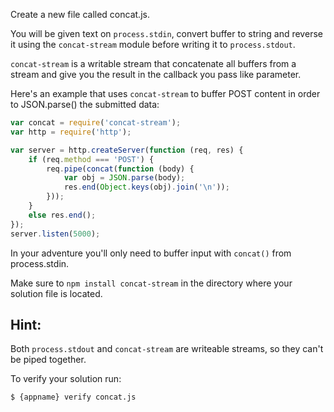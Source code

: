 Create a new file called concat.js.

You will be given text on `process.stdin`, convert buffer to string and reverse it
using the `concat-stream` module before writing it to `process.stdout`.

`concat-stream` is a writable stream that concatenate all buffers from a stream
and give you the result in the callback you pass like parameter.

Here's an example that uses `concat-stream` to buffer POST content in order to
JSON.parse() the submitted data:

```js
var concat = require('concat-stream');
var http = require('http');

var server = http.createServer(function (req, res) {
    if (req.method === 'POST') {
        req.pipe(concat(function (body) {
            var obj = JSON.parse(body);
            res.end(Object.keys(obj).join('\n'));
        }));
    }
    else res.end();
});
server.listen(5000);
```

In your adventure you'll only need to buffer input with `concat()` from
process.stdin.

Make sure to `npm install concat-stream` in the directory where your solution
file is located.

## Hint:

Both `process.stdout` and `concat-stream` are writeable streams, so they can't
be piped together.

To verify your solution run:

```sh
$ {appname} verify concat.js
```

